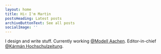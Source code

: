 ```yaml
---
layout: home
title: Hi✌️ I'm Martin
postsHeading: Latest posts
archiveButtonText: See all posts
socialImage: ''
---
```


I design and write stuff. Currently working [@Modell Aachen](https://www.modell-aachen.de). Editor-in-chief [@Kármán Hochschulzeitung](https://blog.karman-ac.de).
